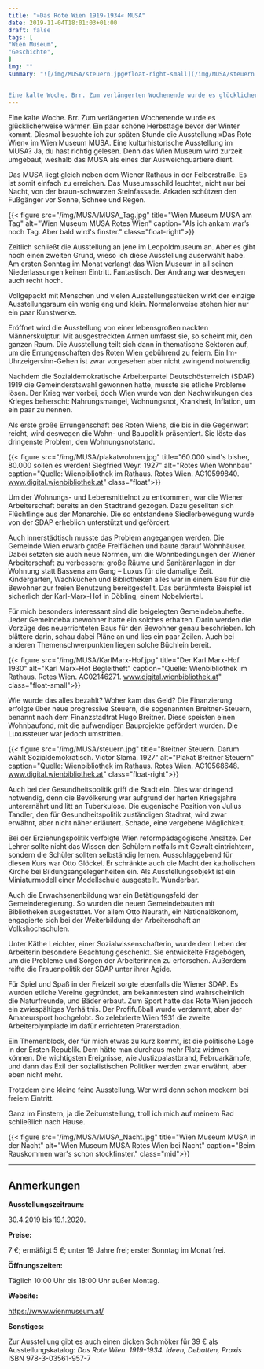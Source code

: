 ```yaml
---
title: "»Das Rote Wien 1919-1934« MUSA"
date: 2019-11-04T18:01:03+01:00
draft: false
tags: [
"Wien Museum",
"Geschichte",
]
img: ""
summary: "![/img/MUSA/steuern.jpg#float-right-small](/img/MUSA/steuern.jpg#float-right-small)


Eine kalte Woche. Brr. Zum verlängerten Wochenende wurde es glücklicherweise wärmer. Ein paar schöne Herbsttage bevor der Winter kommt. Diesmal besuchte ich zur späten Stunde die Ausstellung »Das Rote Wien« im Wien Museum MUSA. Eine kulturhistorische Ausstellung im MUSA? Ja, du hast richtig gelesen. Denn das Wien Museum wird zurzeit umgebaut, weshalb das MUSA als eines der Ausweichquartiere dient."
---
```


Eine kalte Woche. Brr. Zum verlängerten Wochenende wurde es glücklicherweise wärmer. Ein paar schöne Herbsttage bevor der Winter kommt. Diesmal besuchte ich zur späten Stunde die Ausstellung »Das Rote Wien« im Wien Museum MUSA. Eine kulturhistorische Ausstellung im MUSA? Ja, du hast richtig gelesen. Denn das Wien Museum wird zurzeit umgebaut, weshalb das MUSA als eines der Ausweichquartiere dient.

Das MUSA liegt gleich neben dem Wiener Rathaus in der Felberstraße. Es ist somit einfach zu erreichen. Das Museumsschild leuchtet, nicht nur bei Nacht, von der braun-schwarzen Steinfassade. Arkaden schützen den Fußgänger vor Sonne, Schnee und Regen.

{{< figure src="/img/MUSA/MUSA_Tag.jpg" title="Wien Museum MUSA am Tag" alt="Wien Museum MUSA Rotes Wien" caption="Als ich ankam war’s noch Tag. Aber bald wird's finster." class="float-right">}}

Zeitlich schließt die Ausstellung an jene im Leopoldmuseum an. Aber es gibt noch einen zweiten Grund, wieso ich diese Ausstellung auserwählt habe. Am ersten Sonntag im Monat verlangt das Wien Museum in all seinen Niederlassungen keinen Eintritt. Fantastisch. Der Andrang war deswegen auch recht hoch.

Vollgepackt mit Menschen und vielen Ausstellungsstücken wirkt der einzige Ausstellungsraum ein wenig eng und klein. Normalerweise stehen hier nur ein paar Kunstwerke.

Eröffnet wird die Ausstellung von einer lebensgroßen nackten Männerskulptur. Mit ausgestreckten Armen umfasst sie, so scheint mir, den ganzen Raum. Die Ausstellung teilt sich dann in thematische Sektoren auf, um die Errungenschaften des Roten Wien gebührend zu feiern. Ein Im-Uhrzeigersinn-Gehen ist zwar vorgesehen aber nicht zwingend notwendig. 

Nachdem die Sozialdemokratische Arbeiterpartei Deutschösterreich (SDAP) 1919 die Gemeinderatswahl gewonnen hatte, musste sie etliche Probleme lösen. Der Krieg war vorbei, doch Wien wurde von den Nachwirkungen des Krieges beherscht: Nahrungsmangel, Wohnungsnot, Krankheit, Inflation, um ein paar zu nennen.

Als erste große Errungenschaft des Roten Wiens, die bis in die Gegenwart reicht, wird deswegen die Wohn- und Baupolitik präsentiert. Sie löste das dringenste Problem, den Wohnungsnotstand.

{{< figure src="/img/MUSA/plakatwohnen.jpg" title="60.000 sind's bisher, 80.000 sollen es werden! Siegfried Weyr. 1927" alt="Rotes Wien Wohnbau" caption="Quelle: Wienbibliothek im Rathaus. Rotes Wien. AC10599840. www.digital.wienbibliothek.at" class="float">}}

Um der Wohnungs- und Lebensmittelnot zu entkommen, war die Wiener Arbeiterschaft bereits an den Stadtrand gezogen. Dazu gesellten sich Flüchtlinge aus der Monarchie. Die so entstandene Siedlerbewegung wurde von der SDAP erheblich unterstützt und gefördert.

Auch innerstädtisch musste das Problem angegangen werden. Die Gemeinde Wien erwarb große Freiflächen und baute darauf Wohnhäuser. Dabei setzten sie auch neue Normen, um die Wohnbedingungen der Wiener Arbeiterschaft zu verbessern: große Räume und Sanitäranlagen in der Wohnung statt Bassena am Gang – Luxus für die damalige Zeit. Kindergärten, Wachküchen und Bibliotheken alles war in einem Bau für die Bewohner zur freien Benutzung bereitgestellt. Das berühmteste Beispiel ist sicherlich der Karl-Marx-Hof in Döbling, einem Nobelviertel.

Für mich besonders interessant sind die beigelegten Gemeindebauhefte. Jeder Gemeindebaubewohner hatte ein solches erhalten. Darin werden die Vorzüge des neuerrichteten Baus für den Bewohner genau beschrieben. Ich blättere darin, schau dabei Pläne an und lies ein paar Zeilen. Auch bei anderen Themenschwerpunkten liegen solche Büchlein bereit.

{{< figure src="/img/MUSA/KarlMarx-Hof.jpg" title="Der Karl Marx-Hof. 1930" alt="Karl Marx-Hof Begleitheft" caption="Quelle: Wienbibliothek im Rathaus. Rotes Wien. AC02146271. www.digital.wienbibliothek.at" class="float-small">}}

Wie wurde das alles bezahlt? Woher kam das Geld? Die Finanzierung erfolgte über neue progressive Steuern, die sogenannten Breitner-Steuern, benannt nach dem Finanzstadtrat Hugo Breitner. Diese speisten einen Wohnbaufond, mit die aufwendigen Bauprojekte gefördert wurden. Die Luxussteuer war jedoch umstritten.

{{< figure src="/img/MUSA/steuern.jpg" title="Breitner Steuern. Darum wählt Sozialdemokratisch. Victor Slama. 1927" alt="Plakat Breitner Steuern" caption="Quelle: Wienbibliothek im Rathaus. Rotes Wien. AC10568648. www.digital.wienbibliothek.at" class="float-right">}}

Auch bei der Gesundheitspolitik griff die Stadt ein. Dies war dringend notwendig, denn die Bevölkerung war aufgrund der harten Kriegsjahre unterernährt und litt an Tuberkulose. Die eugenische Position von Julius Tandler, den für Gesundheitspolitik zuständigen Stadtrat, wird zwar erwähnt, aber nicht näher erläutert. Schade, eine vergebene Möglichkeit.

Bei der Erziehungspolitik verfolgte Wien reformpädagogische Ansätze. Der Lehrer sollte nicht das Wissen den Schülern notfalls mit Gewalt eintrichtern, sondern die Schüler sollten selbständig lernen. Ausschlaggebend für diesen Kurs war Otto Glöckel. Er schränkte auch die Macht der katholischen Kirche bei Bildungsangelegenheiten ein. Als Ausstellungsobjekt ist ein Miniaturmodell einer Modellschule ausgestellt. Wunderbar.

Auch die Erwachsenenbildung war ein Betätigungsfeld der Gemeinderegierung. So wurden die neuen Gemeindebauten mit Bibliotheken ausgestattet. Vor allem Otto Neurath, ein Nationalökonom, engagierte sich bei der Weiterbildung der Arbeiterschaft an Volkshochschulen.

Unter Käthe Leichter, einer Sozialwissenschafterin, wurde dem Leben der Arbeiterin besondere Beachtung geschenkt. Sie entwickelte Fragebögen, um die Probleme und Sorgen der Arbeiterinnen zu erforschen. Außerdem reifte die Frauenpolitik der SDAP unter ihrer Ägide.

Für Spiel und Spaß in der Freizeit sorgte ebenfalls die Wiener SDAP. Es wurden etliche Vereine gegründet, am bekanntesten sind wahrscheinlich die Naturfreunde, und Bäder erbaut. Zum Sport hatte das Rote Wien jedoch ein zwiespältiges Verhältnis. Der Profifußball wurde verdammt, aber der Amateursport hochgelobt. So zelebrierte Wien 1931 die zweite Arbeiterolympiade im dafür errichteten Praterstadion.

Ein Themenblock, der für mich etwas zu kurz kommt, ist die politische Lage in der Ersten Republik. Dem hätte man durchaus mehr Platz widmen können. Die wichtigsten Ereignisse, wie Justizpalastbrand, Februarkämpfe, und dann das Exil der sozialistischen Politiker werden zwar erwähnt, aber eben nicht mehr.

Trotzdem eine kleine feine Ausstellung. Wer wird denn schon meckern bei freiem Eintritt.

Ganz im Finstern, ja die Zeitumstellung, troll ich mich auf meinem Rad schließlich nach Hause.

{{< figure src="/img/MUSA/MUSA_Nacht.jpg" title="Wien Museum MUSA in der Nacht" alt="Wien Museum MUSA Rotes Wien bei Nacht" caption="Beim Rauskommen war's schon stockfinster." class="mid">}}

---

## Anmerkungen

__Ausstellungszeitraum:__ 

30.4.2019 bis 19.1.2020.

__Preise:__ 

7 €; ermäßigt 5 €; unter 19 Jahre frei; erster Sonntag im Monat frei.

__Öffnungszeiten:__

Täglich 10:00 Uhr bis 18:00 Uhr außer Montag.

__Website:__

https://www.wienmuseum.at/

__Sonstiges:__

Zur Ausstellung gibt es auch einen dicken Schmöker für 39 € als Ausstellungskatalog: _Das Rote Wien. 1919-1934. Ideen, Debatten, Praxis_ ISBN 978-3-03561-957-7


